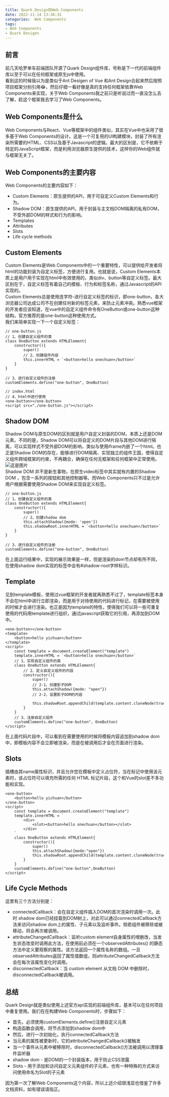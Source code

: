 ```yaml
---
title: Quark Design和Web Components
date: 2022-11-14 13:36:31
categories:  Web Components
tags:
- Web Components
- Quark Desigen
---
```


## 前言
前几天哈罗单车前端团队开源了Quark Design组件库，号称是下一代的前端组件库以至于可以在任何框架或原生js中使用。  
看到这的时候我以为是类似于Ant Desigen of Vue 和Ant Design合起来然后按照项目框架分别引用😂，然后仔细一看好像是真的支持任何框架依靠Web Components来实现，关于Web Components我之前只是听说过而一直没怎么去了解，趁这个框架我去学习了Web Components。

## Web Components是什么
Web Components与React、Vue等框架中的组件类似，其实在Vue中也采用了很多基于Web Components的设计。这是一个可复用的UI构建模块，封装了所有渲染所需要的HTML、CSS以及基于Javascript的逻辑。最大的区别是，它不依赖于特定的JavaScript框架，而是利用浏览器原生提供的技术，这样你的Web组件就与框架无关了。

## Web Components的主要内容
Web Components的主要内容如下：  
- Custom Elements：原生提供的API，用于可自定义Custom Elements和行为。
- Shadow DOM：原生提供的API，用于封装与主文档DOM隔离的私有DOM，不受外部DOM的样式和行为的影响。
- Templates
- Attributes
- Slots
- Life cycle methods

## Custom Elements
Custom Elements是Web Components中的一个重要特性，可以提供给开发者将html的功能封装为自定义标签，方便进行复用。也就是说，Custom Elements本质上是用户用于实现在html中有效使用的，类似div、button等自定义标签。最大区别在于，自定义标签有着自己的模板、行为和标签名称，通过Javascript的API实现的。  
Custom Elements总是使用连字符-进行自定义标签的标识，即one-button，各大浏览器公司达成公司不在创建任何新的标签元素，来防止元素冲突。熟悉vue框架的开发者应该知道，在vue中的自定义组件命令有OneButton或one-button这种结构，官方推荐的是one-button这种使用方式。  
我们来简单实现一下一个自定义标签：
```
// one-button.js
// 1、创建自定义组件的类
class OneButton extends HTMLElement{
    constructor(){
        super()
        // 2、创建组件内容
        this.innerHTML = `<button>hello onechuan</button>`
    }
}

// 3、进行自定义组件的注册
customElements.define("one-button", OneButton)

// index.html
// 4、html中进行使用
<one-button></one-button>
<script src="./one-button.js"></script>
```

## Shadow DOM
Shadow DOM与原生DOM的区别就是用户自定义封装的DOM，本质上还是DOM元素。不同的是，Shadow DOM可以将自定义的DOM片段与其他DOM进行隔离，可以实现样式不受外部DOM的影响，类似与使用iframe内嵌了一个html。也正是Shadow DOM的存在，能够进行DOM隔离、实现独立的组件王国，使得自定义组件跨域框架的约束，不再耦合，确保在任何无框架和任何框架中正常使用。
![这是图片](/img/1114/1.png "Magic Gardens")  
Shadow DOM 并不是新生事物，在原生video标签中其实就有内置的Shadow DOM ，包含一系列的按钮和其他控制器等。而Web Components只不过是允许用户根据需要使用Shadow DOM来实现自定义标签。
```
// one-button.js
// 1、创建自定义组件的类
class OneButton extends HTMLElement{
    constructor(){
        super()
        // 2、创建shadow dom
        this.attachShadow({mode: 'open'})
        this.shadowRoot.innerHTML = `<button>hello onechuan</button>`
    }
}

// 3、进行自定义组件的注册
customElements.define("one-button", OneButton)
```
在上面运行结果中，实现的展示效果是一样，但是渲染的dom节点却有所不同，在使用shadow dom实现的标签中会有#shadow-root字样标识。


## Template
见到template模板，使用过vue框架的开发者就再熟悉不过了，template标签本身不会在html中进行立即渲染，而是用于对待使用的代码进行标记，在需要被使用的时候才会进行渲染。也正是因为template的特性，使得我们可以将一些可重复使用的代码用template进行组织，通过javascript获取它的引用，再添加到DOM中。
```
<one-button></one-button>
<template>
    <button>hello yichuan</button>
</template>
<script>
    const template = document.createElement("template")
    template.innerHTML = `<button>hello onechuan</button>`
    // 1、实现自定义组件的类
    class OneButton extends HTMLElement{
        // 2、定义自定义组件的内容
        constructor(){
            super()
            // 2-1、创建影子DOM
            this.attachShadow({mode: "open"})
            // 2-2、设置影子DOM的内容
            
            this.shadowRoot.appendChild(template.content.cloneNode(true))
        }
    }
    // 3、注册自定义组件
    customElements.define("one-button", OneButton)
</script>
```
在上面代码片段中，可以看到在需要使用的时候将模板内容追加到shadow dom中，即模板内容不会立即被渲染，而是在被调用后才会在页面进行渲染。

## Slots
插槽由其name属性标识，并且允许您在模板中定义占位符，当在标记中使用该元素时，该占位符可以填充所需的任何 HTML 标记片段，这个和Vue的slot差不多功能和实现。
```
<one-button>
    <button>hello yichuan</button>
</one-button>
<script>
    const template = document.createElement("template")
    template.innerHTML = `
        <div>
            <slot><button>hello onechuan</button></slot>
        </div>
    `
    class OneButton extends HTMLElement{
        constructor(){
            super()
            this.attachShadow({mode:"open"})
            this.shadowRoot.appendChild(template.content.cloneNode(true))
        }
    }
    customElements.define("one-button",OneButton)
</script>
```

## Life Cycle Methods
这里有三个方法分别是：
- connectedCallback：会在自定义组件插入DOM的首次渲染时调用一次。此时 shadow dom已经挂载到DOM树上，对此可以通过connectedCallback方法来访问shadow dom上的属性、子元素以及监听事件。倘若组件被移除或被移动，将会再次被调用。
- attributeChangedCallback：监听custom element自身属性的增删改，当发生状态改变时调用此方法，在使用前必须在一个observedAttributes() 的静态方法中定义要观察的属性。该方法返回一个属性名称的数组。一旦observedAttributes返回了属性值数组，则attributeChangedCallback方法会在每次该属性变化时调用。
- disconnectedCallback：当 custom element 从文档 DOM 中删除时，disconnectedCallback被调用。

## 总结
Quark Design就是类似使用上述官方api实现的前端组件库，基本可以在任何项目中重复使用。我们在在构建Web Components时，步骤如下：
- 首先，必须使用customElements.define()注册自定义元素
- 构造函数会调用，将节点添加到shadow dom中
- 然后，进行一次初始化，执行connectedCallback方法
- 当元素的属性被更新时，它的attributeChangedCallback()被触发
- 当一个事件从元素中被移除时，disconnectedCallback()方法被调用以清理事件监听器
- shadow dom - 是DOM的一个封装版本，用于防止CSS泄露
- Slots - 用于添加和访问自定义元素组件的子元素，也有一种特殊的方式来访问使用命名为Slot的子元素

因为第一次了解Web Components这个内容，所以上述介绍很浅显也借鉴了许多文档资料，如有错误请指正。
